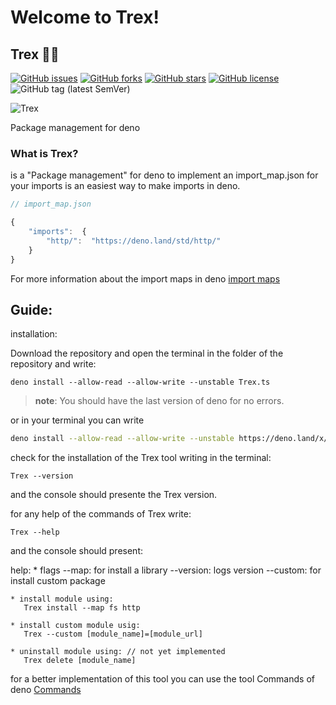 
# Welcome to Trex!

## Trex 🐱‍🐉

[![GitHub issues](https://img.shields.io/github/issues/crewdevio/Trex)](https://github.com/crewdevio/Trex/issues) [![GitHub forks](https://img.shields.io/github/forks/crewdevio/Trex)](https://github.com/crewdevioTrex/network) [![GitHub stars](https://img.shields.io/github/stars/crewdevio/Trex)](https://github.com/crewdevio/Trex/stargazers) [![GitHub license](https://img.shields.io/github/license/crewdevio/Trex)](https://github.com/crewdevio/Trex/blob/master/LICENSE) ![GitHub tag (latest SemVer)](https://img.shields.io/github/v/tag/crewdevio/Trex)

![Trex](https://i.ibb.co/fF4BRkZ/trexquad.jpg)

 Package management for deno

### What is Trex?

is a "Package management" for deno to implement an import_map.json for your imports is an easiest way to make imports in deno.

```javascript
// import_map.json

{
	"imports":  {
		"http/":  "https://deno.land/std/http/"
	}
}
```
For more information about the import maps in deno [import maps](https://deno.land/manual/linking_to_external_code/import_maps)

## Guide:

installation:

Download the repository and open the terminal in the folder of the repository and write:

    deno install --allow-read --allow-write --unstable Trex.ts

>__note__:  You should have the last version of deno for no errors.

or in your terminal you can write

```bash
deno install --allow-read --allow-write --unstable https://deno.land/x/trex/Trex.ts
```
check for the installation of the Trex tool writing in the terminal:

    Trex --version

and the console should presente the Trex version.

for any help of the commands of Trex write:

    Trex --help

and the console should present:

help:
    * flags
       --map: for install a library
       --version: logs version
       --custom: for install custom package

    * install module using:
       Trex install --map fs http

    * install custom module usig:
       Trex --custom [module_name]=[module_url]

    * uninstall module using: // not yet implemented
       Trex delete [module_name]

for a better implementation of this tool you can use the tool Commands of deno [Commands](https://deno.land/x/commands)
